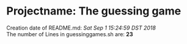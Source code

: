 # Projectname: The guessing game
Creation date of README.md: *Sat Sep  1 15:24:59 DST 2018*<br>
The number of Lines in guessinggames.sh are: **23**
